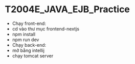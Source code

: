# T2004E_JAVA_EJB_Practice
- Chạy front-end:
-   cd vào thư mục frontend-nextjs 
-   npm install
-   npm run dev
- Chạy back-end:
-   mở bằng intellij
-   chạy tomcat server
